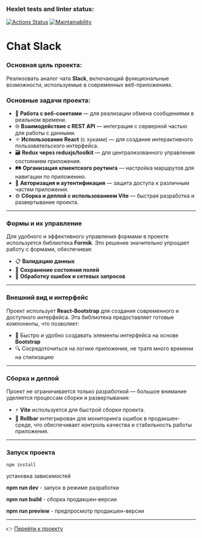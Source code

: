 ### Hexlet tests and linter status:
[![Actions Status](https://github.com/mashaanov/frontend-project-12/actions/workflows/hexlet-check.yml/badge.svg)](https://github.com/mashaanov/frontend-project-12/actions)
[![Maintainability](https://api.codeclimate.com/v1/badges/5fa6373738d2c6ad1cc6/maintainability)](https://codeclimate.com/github/mashaanov/frontend-project-12/maintainability)

# Chat Slack

### Основная цель проекта:
Реализовать аналог чата **Slack**, включающий функциональные возможности, используемые в современных веб-приложениях.

### Основные задачи проекта:
- 💬 **Работа с веб-сокетами** — для реализации обмена сообщениями в реальном времени.
- 🌐 **Взаимодействие с REST API** — интеграция с серверной частью для работы с данными.
- ⚛️ **Использование React** (с хуками) — для создания интерактивного пользовательского интерфейса.
- 🗃️ **Redux через reduxjs/toolkit** — для централизованного управления состоянием приложения.
- 🛤️ **Организация клиентского роутинга** — настройка маршрутов для навигации по приложению.
- 🔐 **Авторизация и аутентификация** — защита доступа к различным частям приложения.
- ⚙️ **Сборка и деплой с использованием Vite** — быстрая разработка и развертывание проекта.

---

### Формы и их управление
Для удобного и эффективного управления формами в проекте используется библиотека **Formik**. Это решение значительно упрощает работу с формами, обеспечивая:
- 📋 **Валидацию данных**
- 🔄 **Сохранение состояния полей**
- 🔔 **Обработку ошибок и сетевых запросов**

---

### Внешний вид и интерфейс
Проект использует **React-Bootstrap** для создания современного и доступного интерфейса. Эта библиотека предоставляет готовые компоненты, что позволяет:
- 🎨 Быстро и удобно создавать элементы интерфейса на основе **Bootstrap**
- 🔍 Сосредоточиться на логике приложения, не тратя много времени на стилизацию

---

### Сборка и деплой
Проект не ограничивается только разработкой — большое внимание уделяется процессам сборки и развертывания:
- ⚡ **Vite** используется для быстрой сборки проекта.
- 🚀 **Rollbar** интегрирован для мониторинга ошибок в продакшен-среде, что обеспечивает контроль качества и стабильность работы приложения.

---

### Запуск проекта

```
npm install

```
установка зависимостей

**npm run dev** - запуск в режиме разработки

**npm run build** - сборка продакшен-версии

**npm run preview** - предпросмотр продакшен-версии

---

👉 [Перейти к проекту](https://frontend-project-12-38ag.onrender.com)
